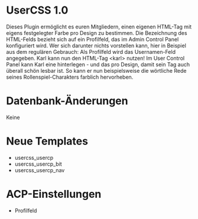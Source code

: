# UserCSS 1.0
Dieses Plugin ermöglicht es euren Mitgliedern, einen eigenen HTML-Tag mit eigens festgelegter Farbe pro Design zu bestimmen. Die Bezeichnung des HTML-Felds bezieht sich auf ein Profilfeld, das im Admin Control Panel konfiguriert wird.
Wer sich darunter nichts vorstellen kann, hier in Beispiel aus dem regulären Gebrauch:
Als Profilfeld wird das Usernamen-Feld angegeben. Karl kann nun den HTML-Tag \<karl\> nutzen! Im User Control Panel kann Karl eine hinterlegen - und das pro Design, damit sein Tag auch überall schön lesbar ist. So kann er nun beispielsweise die wörtliche Rede seines Rollenspiel-Charakters farblich hervorheben. 

# Datenbank-Änderungen
Keine

# Neue Templates
- usercss_usercp
- usercss_usercp_bit
- usercss_usercp_nav

# ACP-Einstellungen
- Profilfeld
